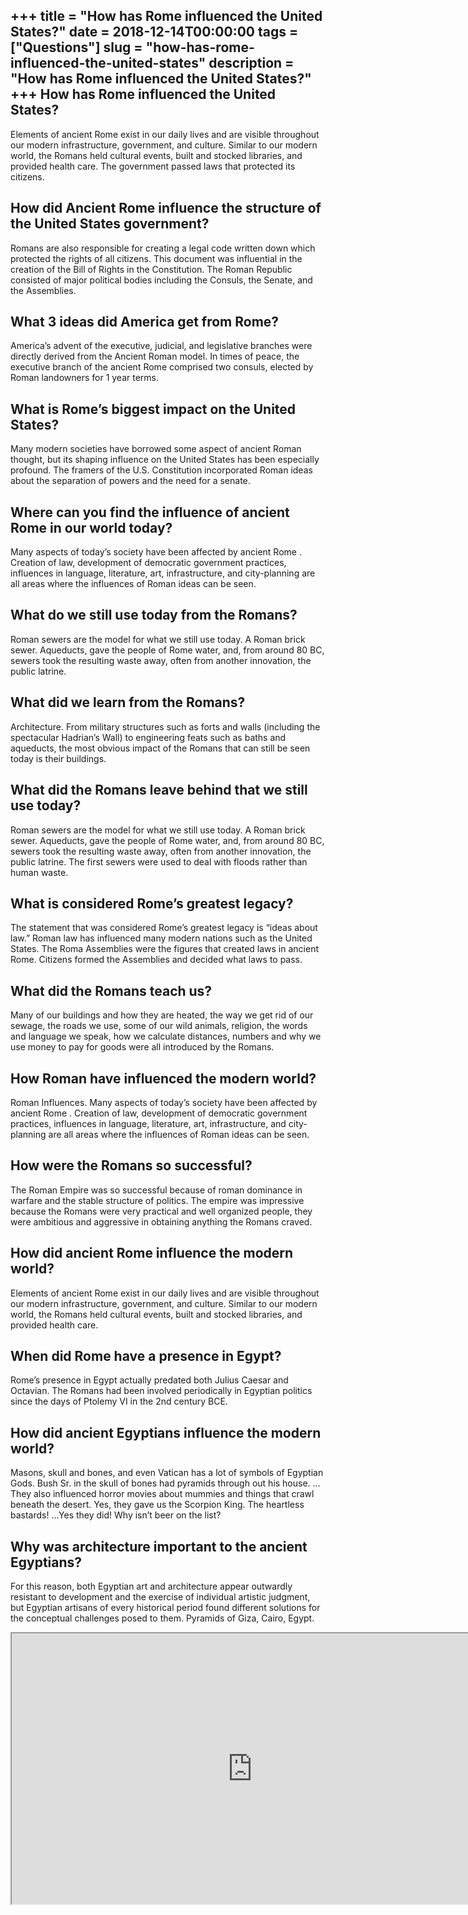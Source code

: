 +++
title = "How has Rome influenced the United States?"
date = 2018-12-14T00:00:00
tags = ["Questions"]
slug = "how-has-rome-influenced-the-united-states"
description = "How has Rome influenced the United States?"
+++
How has Rome influenced the United States?
------------------------------------------

Elements of ancient Rome exist in our daily lives and are visible throughout our modern infrastructure, government, and culture. Similar to our modern world, the Romans held cultural events, built and stocked libraries, and provided health care. The government passed laws that protected its citizens.

How did Ancient Rome influence the structure of the United States government?
-----------------------------------------------------------------------------

Romans are also responsible for creating a legal code written down which protected the rights of all citizens. This document was influential in the creation of the Bill of Rights in the Constitution. The Roman Republic consisted of major political bodies including the Consuls, the Senate, and the Assemblies.

What 3 ideas did America get from Rome?
---------------------------------------

America’s advent of the executive, judicial, and legislative branches were directly derived from the Ancient Roman model. In times of peace, the executive branch of the ancient Rome comprised two consuls, elected by Roman landowners for 1 year terms.

What is Rome’s biggest impact on the United States?
---------------------------------------------------

Many modern societies have borrowed some aspect of ancient Roman thought, but its shaping influence on the United States has been especially profound. The framers of the U.S. Constitution incorporated Roman ideas about the separation of powers and the need for a senate.

Where can you find the influence of ancient Rome in our world today?
--------------------------------------------------------------------

Many aspects of today’s society have been affected by ancient Rome . Creation of law, development of democratic government practices, influences in language, literature, art, infrastructure, and city-planning are all areas where the influences of Roman ideas can be seen.

What do we still use today from the Romans?
-------------------------------------------

Roman sewers are the model for what we still use today. A Roman brick sewer. Aqueducts, gave the people of Rome water, and, from around 80 BC, sewers took the resulting waste away, often from another innovation, the public latrine.

What did we learn from the Romans?
----------------------------------

Architecture. From military structures such as forts and walls (including the spectacular Hadrian’s Wall) to engineering feats such as baths and aqueducts, the most obvious impact of the Romans that can still be seen today is their buildings.

What did the Romans leave behind that we still use today?
---------------------------------------------------------

Roman sewers are the model for what we still use today. A Roman brick sewer. Aqueducts, gave the people of Rome water, and, from around 80 BC, sewers took the resulting waste away, often from another innovation, the public latrine. The first sewers were used to deal with floods rather than human waste.

What is considered Rome’s greatest legacy?
------------------------------------------

The statement that was considered Rome’s greatest legacy is “ideas about law.” Roman law has influenced many modern nations such as the United States. The Roma Assemblies were the figures that created laws in ancient Rome. Citizens formed the Assemblies and decided what laws to pass.

What did the Romans teach us?
-----------------------------

Many of our buildings and how they are heated, the way we get rid of our sewage, the roads we use, some of our wild animals, religion, the words and language we speak, how we calculate distances, numbers and why we use money to pay for goods were all introduced by the Romans.

How Roman have influenced the modern world?
-------------------------------------------

Roman Influences. Many aspects of today’s society have been affected by ancient Rome . Creation of law, development of democratic government practices, influences in language, literature, art, infrastructure, and city-planning are all areas where the influences of Roman ideas can be seen.

How were the Romans so successful?
----------------------------------

The Roman Empire was so successful because of roman dominance in warfare and the stable structure of politics. The empire was impressive because the Romans were very practical and well organized people, they were ambitious and aggressive in obtaining anything the Romans craved.

How did ancient Rome influence the modern world?
------------------------------------------------

Elements of ancient Rome exist in our daily lives and are visible throughout our modern infrastructure, government, and culture. Similar to our modern world, the Romans held cultural events, built and stocked libraries, and provided health care.

When did Rome have a presence in Egypt?
---------------------------------------

Rome’s presence in Egypt actually predated both Julius Caesar and Octavian. The Romans had been involved periodically in Egyptian politics since the days of Ptolemy VI in the 2nd century BCE.

How did ancient Egyptians influence the modern world?
-----------------------------------------------------

Masons, skull and bones, and even Vatican has a lot of symbols of Egyptian Gods. Bush Sr. in the skull of bones had pyramids through out his house. …They also influenced horror movies about mummies and things that crawl beneath the desert. Yes, they gave us the Scorpion King. The heartless bastards! …Yes they did! Why isn’t beer on the list?

Why was architecture important to the ancient Egyptians?
--------------------------------------------------------

For this reason, both Egyptian art and architecture appear outwardly resistant to development and the exercise of individual artistic judgment, but Egyptian artisans of every historical period found different solutions for the conceptual challenges posed to them. Pyramids of Giza, Cairo, Egypt.

<iframe allow="accelerometer; autoplay; clipboard-write; encrypted-media; gyroscope; picture-in-picture" allowfullscreen="" class="__youtube_prefs__  epyt-is-override  no-lazyload" data-no-lazy="1" data-origheight="433" data-origwidth="770" data-skipgform_ajax_framebjll="" height="433" id="_ytid_19750" loading="lazy" src="https://www.youtube.com/embed/C3S0EmzEnF0?enablejsapi=1&autoplay=0&cc_load_policy=0&cc_lang_pref=&iv_load_policy=1&loop=0&modestbranding=0&rel=1&fs=1&playsinline=0&autohide=2&theme=dark&color=red&controls=1&" title="YouTube player" width="770"></iframe>